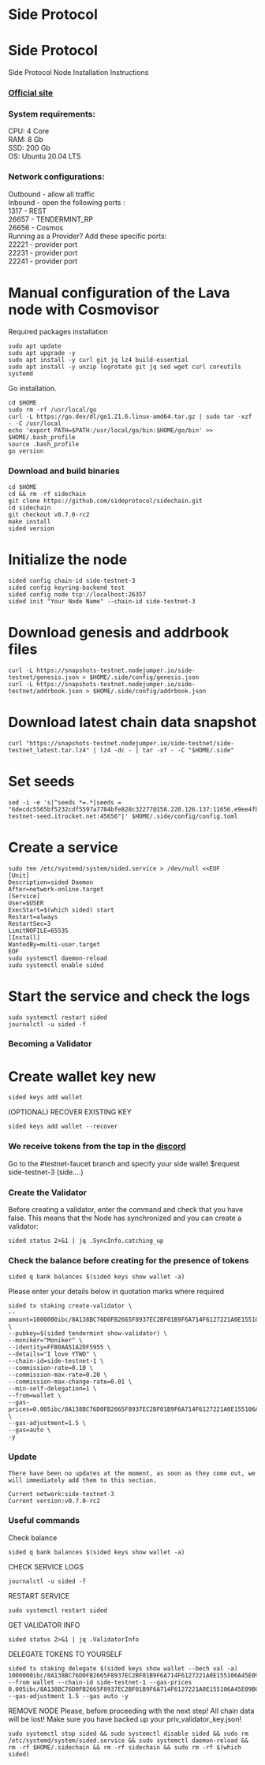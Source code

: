 # Side Protocol

# Side Protocol
Side Protocol Node Installation Instructions </br>
### [Official site](https://side.one)

### System requirements: </br>
CPU: 4 Core </br>
RAM: 8 Gb </br>
SSD: 200 Gb </br>
OS: Ubuntu 20.04 LTS </br>

### Network configurations: </br>
Outbound - allow all traffic </br>
Inbound - open the following ports :</br>
1317 - REST </br>
26657 - TENDERMINT_RP </br>
26656 - Cosmos </br>
Running as a Provider? Add these specific ports: </br>
22221 - provider port </br>
22231 - provider port </br>
22241 - provider port </br>
    
# Manual configuration of the Lava node with Cosmovisor
Required packages installation </br>
```
sudo apt update
sudo apt upgrade -y
sudo apt install -y curl git jq lz4 build-essential
sudo apt install -y unzip logrotate git jq sed wget curl coreutils systemd
```

Go installation.
```
cd $HOME
sudo rm -rf /usr/local/go
curl -L https://go.dev/dl/go1.21.6.linux-amd64.tar.gz | sudo tar -xzf - -C /usr/local
echo 'export PATH=$PATH:/usr/local/go/bin:$HOME/go/bin' >> $HOME/.bash_profile
source .bash_profile
go version
```

### Download and build binaries
```
cd $HOME
cd && rm -rf sidechain
git clone https://github.com/sideprotocol/sidechain.git
cd sidechain
git checkout v0.7.0-rc2
make install
sided version
```

# Initialize the node
```
sided config chain-id side-testnet-3
sided config keyring-backend test
sided config node tcp://localhost:26357
sided init "Your Node Name" --chain-id side-testnet-3
```

# Download genesis and addrbook files
```
curl -L https://snapshots-testnet.nodejumper.io/side-testnet/genesis.json > $HOME/.side/config/genesis.json
curl -L https://snapshots-testnet.nodejumper.io/side-testnet/addrbook.json > $HOME/.side/config/addrbook.json
```

# Download latest chain data snapshot
```
curl "https://snapshots-testnet.nodejumper.io/side-testnet/side-testnet_latest.tar.lz4" | lz4 -dc - | tar -xf - -C "$HOME/.side"
```
# Set seeds
```
sed -i -e 's|^seeds *=.*|seeds = "6decdc5565bf5232cdf5597a7784bfe828c32277@158.220.126.137:11656,e9ee4fb923d5aab89207df36ce660ff1b882fc72@136.243.33.177:21656,9c14080752bdfa33f4624f83cd155e2d3976e303@side-testnet-seed.itrocket.net:45656"|' $HOME/.side/config/config.toml
```


# Create a service
```
sudo tee /etc/systemd/system/sided.service > /dev/null <<EOF
[Unit]
Description=sided Daemon
After=network-online.target
[Service]
User=$USER
ExecStart=$(which sided) start
Restart=always
RestartSec=3
LimitNOFILE=65535
[Install]
WantedBy=multi-user.target
EOF
sudo systemctl daemon-reload
sudo systemctl enable sided
```

# Start the service and check the logs
```
sudo systemctl restart sided
journalctl -u sided -f
```

### Becoming a Validator

# Create wallet key new
```
sided keys add wallet
```

(OPTIONAL) RECOVER EXISTING KEY
```
sided keys add wallet --recover
```

### We receive tokens from the tap in the [discord](https://discord.com/invite/BfEHpm6uFc)

Go to the #testnet-faucet branch and specify your side wallet $request side-testnet-3 (side....)

### Create the Validator

Before creating a validator, enter the command and check that you have false. This means that the Node has synchronized and you can create a validator:
```
sided status 2>&1 | jq .SyncInfo.catching_up
```

### Check the balance before creating for the presence of tokens
```
sided q bank balances $(sided keys show wallet -a)
```

Please enter your details below in quotation marks where required

```
sided tx staking create-validator \
--amount=1000000ibc/8A138BC76D0FB2665F8937EC2BF01B9F6A714F6127221A0E155106A45E09BCC5 \
--pubkey=$(sided tendermint show-validator) \
--moniker="Moniker" \
--identity=FFB0AA51A2DF5955 \
--details="I love YTWO" \
--chain-id=side-testnet-1 \
--commission-rate=0.10 \
--commission-max-rate=0.20 \
--commission-max-change-rate=0.01 \
--min-self-delegation=1 \
--from=wallet \
--gas-prices=0.005ibc/8A138BC76D0FB2665F8937EC2BF01B9F6A714F6127221A0E155106A45E09BCC5 \
--gas-adjustment=1.5 \
--gas=auto \
-y 
```

### Update
```
There have been no updates at the moment, as soon as they come out, we will immediately add them to this section.

Current network:side-testnet-3 
Current version:v0.7.0-rc2
```

### Useful commands

Check balance
```
sided q bank balances $(sided keys show wallet -a)
```

CHECK SERVICE LOGS
```
journalctl -u sided -f
```

RESTART SERVICE
```
sudo systemctl restart sided
```

GET VALIDATOR INFO
```
sided status 2>&1 | jq .ValidatorInfo
```

DELEGATE TOKENS TO YOURSELF
```
sided tx staking delegate $(sided keys show wallet --bech val -a) 1000000ibc/8A138BC76D0FB2665F8937EC2BF01B9F6A714F6127221A0E155106A45E09BCC5 --from wallet --chain-id side-testnet-1 --gas-prices 0.005ibc/8A138BC76D0FB2665F8937EC2BF01B9F6A714F6127221A0E155106A45E09BCC5 --gas-adjustment 1.5 --gas auto -y
```

REMOVE NODE
Please, before proceeding with the next step! All chain data will be lost! Make sure you have backed up your priv_validator_key.json!
```
sudo systemctl stop sided && sudo systemctl disable sided && sudo rm /etc/systemd/system/sided.service && sudo systemctl daemon-reload && rm -rf $HOME/.sidechain && rm -rf sidechain && sudo rm -rf $(which sided) 
```
